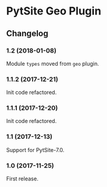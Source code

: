 # PytSite Geo Plugin


## Changelog


### 1.2 (2018-01-08)

Module `types` moved from `geo` plugin.


### 1.1.2 (2017-12-21)

Init code refactored.


### 1.1.1 (2017-12-20)

Init code refactored.


### 1.1 (2017-12-13)

Support for PytSite-7.0.


### 1.0 (2017-11-25)

First release.
